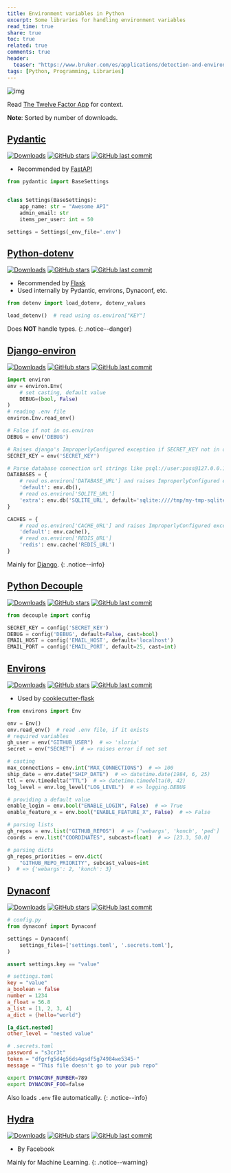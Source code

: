 ```yaml
---
title: Environment variables in Python
excerpt: Some libraries for handling environment variables
read_time: true
share: true
toc: true
related: true
comments: true
header:
  teaser: "https://www.bruker.com/es/applications/detection-and-environmental/environmental/_jcr_content/teaserImage.coreimg.jpeg/1597140428584/nature-environmental-grass-bird.jpeg"
tags: [Python, Programming, Libraries]
---
```


![img](https://www.bruker.com/es/applications/detection-and-environmental/environmental/_jcr_content/teaserImage.coreimg.jpeg/1597140428584/nature-environmental-grass-bird.jpeg)

Read [The Twelve Factor App](https://12factor.net/config) for context.

**Note**: Sorted by number of downloads.

## [Pydantic](https://pydantic-docs.helpmanual.io/)

[![Downloads](https://img.shields.io/pypi/dw/pydantic)](https://pypi.org/project/pydantic/)
[![GitHub stars](https://img.shields.io/github/stars/samuelcolvin/pydantic.svg?style=social)](https://github.com/samuelcolvin/pydantic)
[![GitHub last commit](https://img.shields.io/github/last-commit/samuelcolvin/pydantic)](https://github.com/samuelcolvin/pydantic)

- Recommended by [FastAPI](https://fastapi.tiangolo.com/advanced/settings/#the-env-file)

```python
from pydantic import BaseSettings


class Settings(BaseSettings):
    app_name: str = "Awesome API"
    admin_email: str
    items_per_user: int = 50

settings = Settings(_env_file='.env')
```

## [Python-dotenv](https://saurabh-kumar.com/python-dotenv/)

[![Downloads](https://img.shields.io/pypi/dw/python-dotenv)](https://pypi.org/project/python-dotenv/)
[![GitHub stars](https://img.shields.io/github/stars/theskumar/python-dotenv.svg?style=social)](https://github.com/theskumar/python-dotenv)
[![GitHub last commit](https://img.shields.io/github/last-commit/theskumar/python-dotenv)](https://github.com/theskumar/python-dotenv)

- Recommended by [Flask](https://flask.palletsprojects.com/en/2.0.x/cli/#environment-variables-from-dotenv)
- Used internally by Pydantic, environs, Dynaconf, etc.

```python
from dotenv import load_dotenv, dotenv_values

load_dotenv()  # read using os.environ["KEY"]
```

Does **NOT** handle types.
{: .notice--danger}

## [Django-environ](https://django-environ.readthedocs.io/en/latest/)

[![Downloads](https://img.shields.io/pypi/dw/django-environ)](https://pypi.org/project/django-environ/)
[![GitHub stars](https://img.shields.io/github/stars/joke2k/django-environ.svg?style=social)](https://github.com/joke2k/django-environ)
[![GitHub last commit](https://img.shields.io/github/last-commit/joke2k/django-environ)](https://github.com/joke2k/django-environ)

```python
import environ
env = environ.Env(
    # set casting, default value
    DEBUG=(bool, False)
)
# reading .env file
environ.Env.read_env()

# False if not in os.environ
DEBUG = env('DEBUG')

# Raises django's ImproperlyConfigured exception if SECRET_KEY not in os.environ
SECRET_KEY = env('SECRET_KEY')

# Parse database connection url strings like psql://user:pass@127.0.0.1:8458/db
DATABASES = {
    # read os.environ['DATABASE_URL'] and raises ImproperlyConfigured exception if not found
    'default': env.db(),
    # read os.environ['SQLITE_URL']
    'extra': env.db('SQLITE_URL', default='sqlite:////tmp/my-tmp-sqlite.db')
}

CACHES = {
    # read os.environ['CACHE_URL'] and raises ImproperlyConfigured exception if not found
    'default': env.cache(),
    # read os.environ['REDIS_URL']
    'redis': env.cache('REDIS_URL')
}
```

Mainly for [Django](https://www.djangoproject.com/).
{: .notice--info}

## [Python Decouple](https://github.com/henriquebastos/python-decouple)

[![Downloads](https://img.shields.io/pypi/dw/python-decouple)](https://pypi.org/project/python-decouple/)
[![GitHub stars](https://img.shields.io/github/stars/henriquebastos/python-decouple.svg?style=social)](https://github.com/henriquebastos/python-decouple)
[![GitHub last commit](https://img.shields.io/github/last-commit/henriquebastos/python-decouple)](https://github.com/henriquebastos/python-decouple)

```python
from decouple import config

SECRET_KEY = config('SECRET_KEY')
DEBUG = config('DEBUG', default=False, cast=bool)
EMAIL_HOST = config('EMAIL_HOST', default='localhost')
EMAIL_PORT = config('EMAIL_PORT', default=25, cast=int)
```

## [Environs](https://github.com/sloria/environs)

[![Downloads](https://img.shields.io/pypi/dw/environs)](https://pypi.org/project/environs/)
[![GitHub stars](https://img.shields.io/github/stars/sloria/environs.svg?style=social)](https://github.com/sloria/environs)
[![GitHub last commit](https://img.shields.io/github/last-commit/sloria/environs)](https://github.com/sloria/environs)

- Used by [cookiecutter-flask](https://github.com/cookiecutter-flask/cookiecutter-flask)

```python
from environs import Env

env = Env()
env.read_env()  # read .env file, if it exists
# required variables
gh_user = env("GITHUB_USER")  # => 'sloria'
secret = env("SECRET")  # => raises error if not set

# casting
max_connections = env.int("MAX_CONNECTIONS")  # => 100
ship_date = env.date("SHIP_DATE")  # => datetime.date(1984, 6, 25)
ttl = env.timedelta("TTL")  # => datetime.timedelta(0, 42)
log_level = env.log_level("LOG_LEVEL")  # => logging.DEBUG

# providing a default value
enable_login = env.bool("ENABLE_LOGIN", False)  # => True
enable_feature_x = env.bool("ENABLE_FEATURE_X", False)  # => False

# parsing lists
gh_repos = env.list("GITHUB_REPOS")  # => ['webargs', 'konch', 'ped']
coords = env.list("COORDINATES", subcast=float)  # => [23.3, 50.0]

# parsing dicts
gh_repos_priorities = env.dict(
    "GITHUB_REPO_PRIORITY", subcast_values=int
)  # => {'webargs': 2, 'konch': 3}
```

## [Dynaconf](https://www.dynaconf.com/)

[![Downloads](https://img.shields.io/pypi/dw/dynaconf)](https://pypi.org/project/dynaconf/)
[![GitHub stars](https://img.shields.io/github/stars/rochacbruno/dynaconf.svg?style=social)](https://github.com/rochacbruno/dynaconf)
[![GitHub last commit](https://img.shields.io/github/last-commit/rochacbruno/dynaconf)](https://github.com/rochacbruno/dynaconf)

```python
# config.py
from dynaconf import Dynaconf

settings = Dynaconf(
    settings_files=['settings.toml', '.secrets.toml'],
)

assert settings.key == "value"
```

```toml
# settings.toml
key = "value"
a_boolean = false
number = 1234
a_float = 56.8
a_list = [1, 2, 3, 4]
a_dict = {hello="world"}

[a_dict.nested]
other_level = "nested value"
```

```toml
# .secrets.toml
password = "s3cr3t"
token = "dfgrfg5d4g56ds4gsdf5g74984we5345-"
message = "This file doesn't go to your pub repo"
```

```bash
export DYNACONF_NUMBER=789
export DYNACONF_FOO=false
```

Also loads `.env` file automatically.
{: .notice--info}

## [Hydra](https://hydra.cc/)

[![Downloads](https://img.shields.io/pypi/dw/hydra-core)](https://pypi.org/project/hydra-core/)
[![GitHub stars](https://img.shields.io/github/stars/facebookresearch/hydra.svg?style=social)](https://github.com/facebookresearch/hydra)
[![GitHub last commit](https://img.shields.io/github/last-commit/facebookresearch/hydra)](https://github.com/facebookresearch/hydra)

- By Facebook

Mainly for Machine Learning.
{: .notice--warning}
